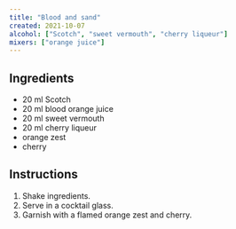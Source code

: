 ```yaml
---
title: "Blood and sand"
created: 2021-10-07
alcohol: ["Scotch", "sweet vermouth", "cherry liqueur"]
mixers: ["orange juice"]
---
```


## Ingredients

- 20 ml Scotch
- 20 ml blood orange juice
- 20 ml sweet vermouth
- 20 ml cherry liqueur
- orange zest
- cherry

## Instructions

1. Shake ingredients.
2. Serve in a cocktail glass.
3. Garnish with a flamed orange zest and cherry.
